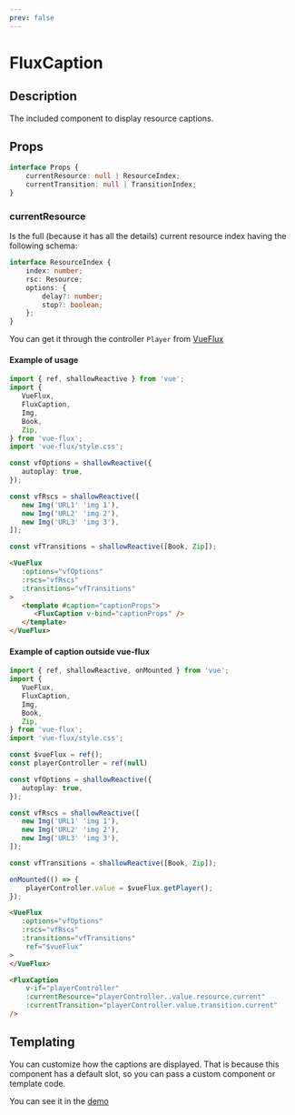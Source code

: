 ```yaml
---
prev: false
---
```


# FluxCaption

## Description

The included component to display resource captions.

## Props

``` ts
interface Props {
	currentResource: null | ResourceIndex;
	currentTransition: null | TransitionIndex;
}
```

### currentResource

Is the full (because it has all the details) current resource index having the following schema:

``` ts
interface ResourceIndex {
	index: number;
	rsc: Resource;
	options: {
		delay?: number;
		stop?: boolean;
	};
}
```

You can get it through the controller `Player` from [VueFlux](../components/vue-flux#methods)

#### Example of usage

``` ts
import { ref, shallowReactive } from 'vue';
import {
   VueFlux,
   FluxCaption,
   Img,
   Book,
   Zip,
} from 'vue-flux';
import 'vue-flux/style.css';

const vfOptions = shallowReactive({
   autoplay: true,
});

const vfRscs = shallowReactive([
   new Img('URL1' 'img 1'),
   new Img('URL2' 'img 2'),
   new Img('URL3' 'img 3'),
]);

const vfTransitions = shallowReactive([Book, Zip]);
```

``` html
<VueFlux
   :options="vfOptions"
   :rscs="vfRscs"
   :transitions="vfTransitions"
>
   <template #caption="captionProps">
      <FluxCaption v-bind="captionProps" />
   </template>
</VueFlux>
```

#### Example of caption outside vue-flux

``` ts
import { ref, shallowReactive, onMounted } from 'vue';
import {
   VueFlux,
   FluxCaption,
   Img,
   Book,
   Zip,
} from 'vue-flux';
import 'vue-flux/style.css';

const $vueFlux = ref();
const playerController = ref(null)

const vfOptions = shallowReactive({
   autoplay: true,
});

const vfRscs = shallowReactive([
   new Img('URL1' 'img 1'),
   new Img('URL2' 'img 2'),
   new Img('URL3' 'img 3'),
]);

const vfTransitions = shallowReactive([Book, Zip]);

onMounted(() => {
	playerController.value = $vueFlux.getPlayer();
});
```

``` html
<VueFlux
   :options="vfOptions"
   :rscs="vfRscs"
   :transitions="vfTransitions"
	ref="$vueFlux"
>
</VueFlux>

<FluxCaption
	v-if="playerController"
	:currentResource="playerController..value.resource.current"
	:currentTransition="playerController.value.transition.current"
/>
```

## Templating

You can customize how the captions are displayed. That is because this component has a default slot, so you can pass a custom component or template code.

You can see it in the [demo](../../../../demos/complements/flux-caption.md)
